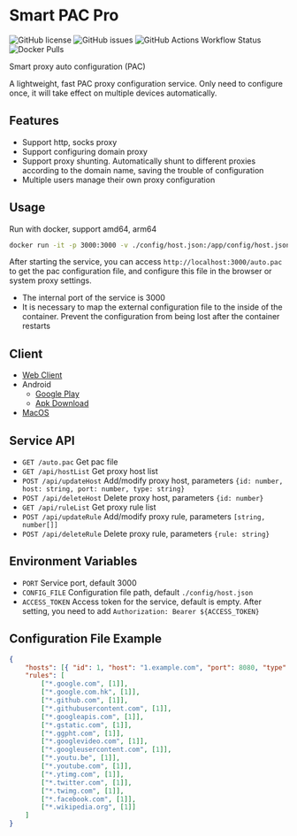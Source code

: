 # Smart PAC Pro

![GitHub license](https://img.shields.io/github/license/haovei/smart-pac-pro.svg)
![GitHub issues](https://img.shields.io/github/issues/haovei/smart-pac-pro.svg)
![GitHub Actions Workflow Status](https://img.shields.io/github/actions/workflow/status/haovei/smart-pac-pro/docker.yml)
![Docker Pulls](https://img.shields.io/docker/pulls/qutea/smart-pac-pro)

Smart proxy auto configuration (PAC)

A lightweight, fast PAC proxy configuration service. Only need to configure once, it will take effect on multiple devices automatically.

## Features

-   Support http, socks proxy
-   Support configuring domain proxy
-   Support proxy shunting. Automatically shunt to different proxies according to the domain name, saving the trouble of configuration
-   Multiple users manage their own proxy configuration

## Usage

Run with docker, support amd64, arm64

```bash
docker run -it -p 3000:3000 -v ./config/host.json:/app/config/host.json qutea/smart-pac-pro
```

After starting the service, you can access `http://localhost:3000/auto.pac` to get the pac configuration file, and configure this file in the browser or system proxy settings.

-   The internal port of the service is 3000
-   It is necessary to map the external configuration file to the inside of the container. Prevent the configuration from being lost after the container restarts

## Client

-   [Web Client](https://w.quteam.com/smart-pac)
-   Android
    -   [Google Play](https://play.google.com/store/apps/details?id=com.quteam.smartpac.app)
    -   [Apk Download](https://github.com/haovei/smart-pac-client/releases/download/v1.1.1/smart-pac_1.1.1.apk)
-   [MacOS](https://github.com/haovei/smart-pac-client/releases/download/v1.1.1/smart-pac_1.1.1_aarch64.dmg)

## Service API

-   `GET /auto.pac` Get pac file
-   `GET /api/hostList` Get proxy host list
-   `POST /api/updateHost` Add/modify proxy host, parameters `{id: number, host: string, port: number, type: string}`
-   `POST /api/deleteHost` Delete proxy host, parameters `{id: number}`
-   `GET /api/ruleList` Get proxy rule list
-   `POST /api/updateRule` Add/modify proxy rule, parameters `[string, number[]]`
-   `POST /api/deleteRule` Delete proxy rule, parameters `{rule: string}`

## Environment Variables

-   `PORT` Service port, default 3000
-   `CONFIG_FILE` Configuration file path, default `./config/host.json`
-   `ACCESS_TOKEN` Access token for the service, default is empty. After setting, you need to add `Authorization: Bearer ${ACCESS_TOKEN}`

## Configuration File Example

```json
{
    "hosts": [{ "id": 1, "host": "1.example.com", "port": 8080, "type": "HTTP" }],
    "rules": [
        ["*.google.com", [1]],
        ["*.google.com.hk", [1]],
        ["*.github.com", [1]],
        ["*.githubusercontent.com", [1]],
        ["*.googleapis.com", [1]],
        ["*.gstatic.com", [1]],
        ["*.ggpht.com", [1]],
        ["*.googlevideo.com", [1]],
        ["*.googleusercontent.com", [1]],
        ["*.youtu.be", [1]],
        ["*.youtube.com", [1]],
        ["*.ytimg.com", [1]],
        ["*.twitter.com", [1]],
        ["*.twimg.com", [1]],
        ["*.facebook.com", [1]],
        ["*.wikipedia.org", [1]]
    ]
}
```

